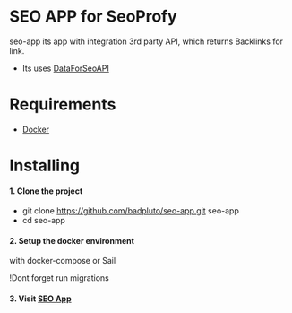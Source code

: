 # SEO APP for SeoProfy
seo-app its app with integration 3rd party API, which returns Backlinks for link.
- Its uses [DataForSeoAPI](https://app.dataforseo.com/)

# Requirements
- [Docker](https://docs.docker.com/get-docker)

# Installing

#### 1. Clone the project
- git clone https://github.com/badpluto/seo-app.git seo-app
- cd seo-app

#### 2. Setup the docker environment
with docker-compose or Sail

!Dont forget run migrations

#### 3. Visit [SEO App](http://localhost)

